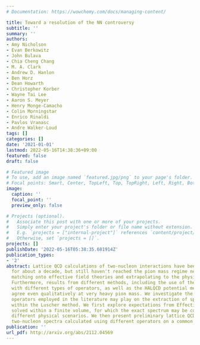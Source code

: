 ```yaml
---
# Documentation: https://wowchemy.com/docs/managing-content/

title: Toward a resolution of the NN controversy
subtitle: ''
summary: ''
authors:
- Amy Nicholson
- Evan Berkowitz
- John Bulava
- Chia Cheng Chang
- M. A. Clark
- Andrew D. Hanlon
- Ben Horz
- Dean Howarth
- Christopher Korber
- Wayne Tai Lee
- Aaron S. Meyer
- Henry Monge-Camacho
- Colin Morningstar
- Enrico Rinaldi
- Pavlos Vranasc
- Andre Walker-Loud
tags: []
categories: []
date: '2021-01-01'
lastmod: 2022-05-16T14:38:36+09:00
featured: false
draft: false

# Featured image
# To use, add an image named `featured.jpg/png` to your page's folder.
# Focal points: Smart, Center, TopLeft, Top, TopRight, Left, Right, BottomLeft, Bottom, BottomRight.
image:
  caption: ''
  focal_point: ''
  preview_only: false

# Projects (optional).
#   Associate this post with one or more of your projects.
#   Simply enter your project's folder or file name without extension.
#   E.g. `projects = ["internal-project"]` references `content/project/deep-learning/index.md`.
#   Otherwise, set `projects = []`.
projects: []
publishDate: '2022-05-16T05:38:35.681914Z'
publication_types:
- '2'
abstract: Lattice QCD calculations of two-nucleon interactions have been underway
  for about a decade, but still haven't reached the pion mass regime necessary for
  matching onto effective field theories and extrapolating to the physical point.
  Furthermore, results from different methods, including the use of the Luscher formalism
  with different types of operators, as well as the HALQCD potential method, do not
  agree even qualitatively at very heavy pion mass. We investigate the role that different
  operators employed in the literature may play on the extraction of spectra for use
  within the Luscher method. We first explore expectations from Effective Field Theory
  solved within a finite volume, for which the exact spectrum may be computed given
  different physical scenarios. We then present preliminary lattice QCD results for
  two-nucleon spectra calculated using different operators on a common lattice ensemble.
publication: ''
url_pdf: http://arxiv.org/abs/2112.04569
---
```

